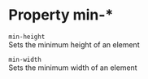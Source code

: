 # Property min-*

`min-height`  
Sets the minimum height of an element  

`min-width`  
Sets the minimum width of an element  
